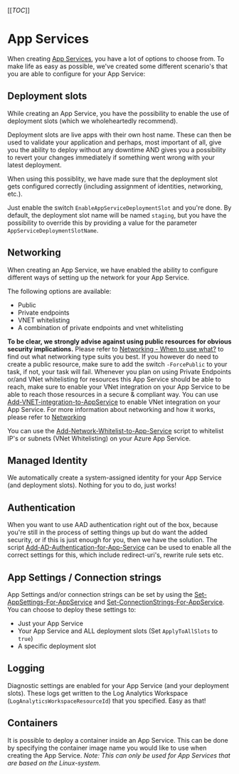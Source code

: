 [[_TOC_]]

# App Services

When creating [App Services](/Azure/Azure-CLI-Snippets/App-Services/Create-Web-App), you have a lot of options to choose from. To make life as easy as possible, we've created some different scenario's that you are able to configure for your App Service:

## Deployment slots

While creating an App Service, you have the possibility to enable the use of deployment slots (which we wholeheartedly recommend).

Deployment slots are live apps with their own host name. These can then be used to validate your application and perhaps, most important of all, give you the ability to deploy without any downtime AND gives you a possibility to revert your changes immediately if something went wrong with your latest deployment.

When using this possiblity, we have made sure that the deployment slot gets configured correctly (including assignment of identities, networking, etc.).

Just enable the switch `EnableAppServiceDeploymentSlot` and you're done. By default, the deployment slot name will be named `staging`, but you have the possibility to override this by providing a value for the parameter `AppServiceDeploymentSlotName`.

## Networking

When creating an App Service, we have enabled the ability to configure different ways of setting up the network for your App Service.

The following options are available:

- Public
- Private endpoints
- VNET whitelisting
- A combination of private endpoints and vnet whitelisting

**To be clear, we strongly advise against using public resources for obvious security implications.** Please refer to [Networking - When to use what?](/Azure/Documentation/Networking#when-to-use-what?) to find out what networking type suits you best. If you however do need to create a public resource, make sure to add the switch `-ForcePublic` to your task, if not, your task will fail. Whenever you plan on using Private Endpoints or/and VNet whitelisting for resources this App Service should be able to reach, make sure to enable your VNet integration on your App Service to be able to reach those resources in a secure & compliant way. You can use [Add-VNET-integration-to-AppService](/Azure/Azure-CLI-Snippets/App-Services/Add-VNet-integration-to-AppService) to enable VNet integration on your App Service. For more information about networking and how it works, please refer to [Networking](/Azure/Documentation/Networking)

You can use the [Add-Network-Whitelist-to-App-Service](/Azure/Azure-CLI-Snippets/App-Services/Add-Network-Whitelist-to-App-Service) script to whitelist IP's or subnets (VNet Whitelisting) on your Azure App Service.

## Managed Identity

We automatically create a system-assigned identity for your App Service (and deployment slots). Nothing for you to do, just works!

## Authentication

When you want to use AAD authentication right out of the box, because you're still in the process of setting things up but do want the added security, or if this is just enough for you, then we have the solution. The script [Add-AD-Authentication-for-App-Service](/Azure/Azure-CLI-Snippets/App-Services/Authentication/Add-AD-Authentication-for-App-Service) can be used to enable all the correct settings for this, which include redirect-uri's, rewrite rule sets etc.

## App Settings / Connection strings

App Settings and/or connection strings can be set by using the [Set-AppSettings-For-AppService](/Azure/Azure-CLI-Snippets/App-Services/Set-AppSettings-For-AppService) and [Set-ConnectionStrings-For-AppService](/Azure/Azure-CLI-Snippets/App-Services/Set-ConnectionStrings-For-AppService). You can choose to deploy these settings to:

- Just your App Service
- Your App Service and ALL deployment slots (Set `ApplyToAllSlots` to `true`)
- A specific deployment slot

## Logging

Diagnostic settings are enabled for your App Service (and your deployment slots). These logs get written to the Log Analytics Workspace (`LogAnalyticsWorkspaceResourceId`) that you specified. Easy as that!

## Containers

It is possible to deploy a container inside an App Service. This can be done by specifying the container image name you would like to use when creating the App Service. _Note: This can only be used for App Services that are based on the Linux-system._
